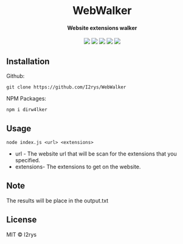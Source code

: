 <h1 align="center">WebWalker</h1>
<h4 align="center">Website extensions walker</h4>
<p align="center">
	<a href="https://github.com/I2rys/WebWalker/blob/main/LICENSE"><img src="https://img.shields.io/github/license/I2rys/WebWalker?style=flat-square"></img></a>
	<a href="https://github.com/I2rys/WebWalker"><img src="https://bettercodehub.com/edge/badge/I2rys/WebWalker?branch=main"></a>
	<a href="https://github.com/I2rys/WebWalker/issues"><img src="https://img.shields.io/github/issues/I2rys/WebWalker.svg"></img></a>
	<a href="https://github.com/I2rys/WebWalker"><img src="https://img.shields.io/badge/version-1.0.1-orange"></img></a>
	<a href="https://nodejs.org/"><img src="https://img.shields.io/badge/-Nodejs-green?style=flat-square&logo=Node.js"></img></a>
</p>


## Installation
Github:

    git clone https://github.com/I2rys/WebWalker

NPM Packages:

    npm i dirw4lker
    
## Usage

    node index.js <url> <extensions>

 - url - The website url that will be scan for the extensions that you specified.
 - extensions- The extensions to get on the website.
## Note
The results will be place in the output.txt

## License
MIT © I2rys
